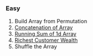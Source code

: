 ### Easy
1. Build Array from Permutation
2. [Concatenation of Array](../Leetcode/Leet1929.py)
3. [Running Sum of 1d Array](../Leetcode/Leet1480.py)
4. [Richest Customer Wealth](../Leetcode/Leet1672.py)
5. Shuffle the Array
